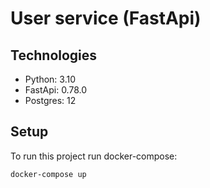 # User service (FastApi)

## Technologies
* Python: 3.10
* FastApi: 0.78.0
* Postgres: 12

## Setup
To run this project run docker-compose:
```
docker-compose up
```
